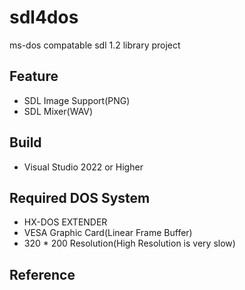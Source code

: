 # sdl4dos
ms-dos compatable sdl 1.2 library project

## Feature
* SDL Image Support(PNG)
* SDL Mixer(WAV)

## Build
* Visual Studio 2022 or Higher

## Required DOS System
* HX-DOS EXTENDER
* VESA Graphic Card(Linear Frame Buffer)
* 320 * 200 Resolution(High Resolution is very slow)

## Reference
